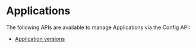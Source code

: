 # Applications

The following APIs are available to manage Applications via the Config API:

  * [Application versions](application-version-api.md)